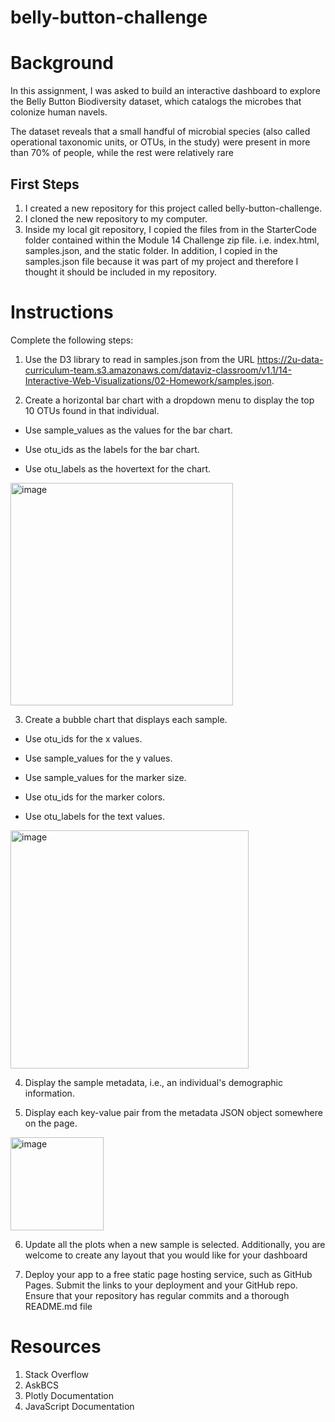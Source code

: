 # belly-button-challenge

# Background
In this assignment, I was asked to build an interactive dashboard to explore the Belly Button Biodiversity dataset, which catalogs the microbes that colonize human navels.

The dataset reveals that a small handful of microbial species (also called operational taxonomic units, or OTUs, in the study) were present in more than 70% of people, while the rest were relatively rare

## First Steps 
1. I created a new repository for this project called belly-button-challenge.
2. I cloned the new repository to my computer.
3. Inside my local git repository, I copied the files from in the StarterCode folder contained within the Module 14 Challenge zip file. i.e. index.html, samples.json, and the static folder. In addition, I copied in the samples.json file because it was part of my project and therefore I thought it should be included in my repository. 

# Instructions
Complete the following steps:

1. Use the D3 library to read in samples.json from the URL https://2u-data-curriculum-team.s3.amazonaws.com/dataviz-classroom/v1.1/14-Interactive-Web-Visualizations/02-Homework/samples.json.

2. Create a horizontal bar chart with a dropdown menu to display the top 10 OTUs found in that individual.

  * Use sample_values as the values for the bar chart.

  * Use otu_ids as the labels for the bar chart.

  * Use otu_labels as the hovertext for the chart.

<img width="356" alt="image" src="https://github.com/taschaef/belly-button-challenge/assets/124079708/b7b32e0a-2a67-41e0-a309-6d749e1fcac1">

3. Create a bubble chart that displays each sample.

  * Use otu_ids for the x values.

  * Use sample_values for the y values.

  * Use sample_values for the marker size.

  * Use otu_ids for the marker colors.

  * Use otu_labels for the text values.

<img width="381" alt="image" src="https://github.com/taschaef/belly-button-challenge/assets/124079708/4ca90aab-2831-49d6-8259-c251ba339b5b">

4. Display the sample metadata, i.e., an individual's demographic information.

5. Display each key-value pair from the metadata JSON object somewhere on the page.

<img width="149" alt="image" src="https://github.com/taschaef/belly-button-challenge/assets/124079708/a6d71be8-55ae-4cc3-b74a-8e271db067db">

6. Update all the plots when a new sample is selected. Additionally, you are welcome to create any layout that you would like for your dashboard

7. Deploy your app to a free static page hosting service, such as GitHub Pages. Submit the links to your deployment and your GitHub repo. Ensure that your repository has regular commits and a thorough README.md file

# Resources 
1. Stack Overflow 
2. AskBCS
3. Plotly Documentation 
4. JavaScript Documentation 



